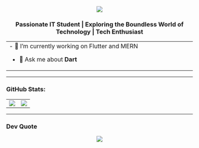 <h1 align="center">
    <img src="https://readme-typing-svg.herokuapp.com/?font=Righteous&size=35&center=true&vCenter=true&width=500&height=70&duration=4000&lines=Hi+There!+👋;+I'm+Tishan+Shavinda!;" />
</h1>
<h3 align="center">Passionate IT Student | Exploring the Boundless World of Technology |  Tech Enthusiast</h3>

<div align="center"> 

</div>


<table align="center">
<tr border="none">
<td width="50%" align="left">
- 🌱 I’m currently working on Flutter and MERN

- 💬 Ask me about **Dart**
</td>
</tr>
</table>

<hr/>
<h3 align="left">GitHub Stats:</h3>

<p align="center">
<table align="center">
<tr border="none">
    <td width="50%" align="center">
        <img align="center" src="https://github-readme-stats.vercel.app/api?username=Shanzsm&theme=dark&hide_border=false&include_all_commits=false&count_private=false"/>
    </td>
    <td  width="50%" align="center">
        <img align="center" src="https://github-readme-stats.vercel.app/api/top-langs/?username=Shanzsm&theme=dark&hide_border=false&include_all_commits=false&count_private=false&layout=compact"/>
</td>
</tr>
</table>
<hr/>


<h3 align="left">Dev Quote</h3>

<div align="center">
  
![](https://quotes-github-readme.vercel.app/api?type=horizontal&theme=tokyonight)

</div>

